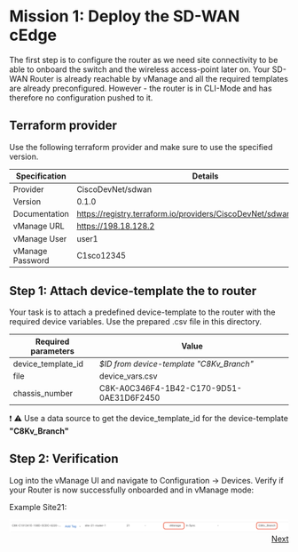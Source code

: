 # Mission 1: Deploy the SD-WAN cEdge

The first step is to configure the router as we need site connectivity to be able to onboard the switch and the wireless access-point later on.
Your SD-WAN Router is already reachable by vManage and all the required templates are already preconfigured. However - the router is in CLI-Mode and has therefore no configuration pushed to it.

## Terraform provider

Use the following terraform provider and make sure to use the specified version.

| Specification    | Details                                                              |
| ---------------- | -------------------------------------------------------------------- |
| Provider         | CiscoDevNet/sdwan                                                    |
| Version          | 0.1.0                                                                |
| Documentation    | https://registry.terraform.io/providers/CiscoDevNet/sdwan/0.1.0/docs |
| vManage URL      | https://198.18.128.2                                                 |
| vManage User     | user1                                                                |
| vManage Password | C1sco12345                                                           |

## Step 1: Attach device-template the to router

Your task is to attach a predefined device-template to the router with the required device variables. Use the prepared .csv file in this directory.

| Required parameters | Value                                    |
| ------------------- | ---------------------------------------- |
| device_template_id  | _$ID from device-template "C8Kv_Branch"_ |
| file                | device_vars.csv                          |
| chassis_number      | C8K-A0C346F4-1B42-C170-9D51-0AE31D6F2450 |

:exclamation: :warning: Use a data source to get the device_template_id for the device-template **"C8Kv_Branch"**

## Step 2: Verification

Log into the vManage UI and navigate to Configuration -> Devices.
Verify if your Router is now successfully onboarded and in vManage mode:

Example Site21:

<img src=../../img/sd-wan.jpg/>

<div align="right">
  <a href='../Mission 2/README.md'>Next</a>
</div>
